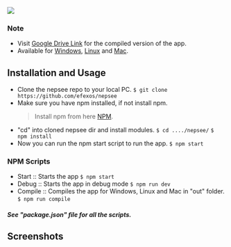 ![](https://img.shields.io/badge/efexos-nepsee-brightgreen)
### Note
- Visit [Google Drive Link](https://drive.google.com/drive/folders/1BiMXNkvClyFFvJmoSuCYRO4m72AWJv8X?usp=sharing) for the compiled version of the app.
 - Available for [Windows](https://drive.google.com/file/d/1xeyg5brzme4cWpgvfjyPaQ24zN-12dH4/view?usp=sharing), [Linux](https://drive.google.com/file/d/1ifu6XY4ou0Zyt23g6Qul0UURui-NRVRt/view?usp=sharing) and [Mac](https://drive.google.com/file/d/13ObRgVTJR5ADM7vB4kv17rGNhhbfJ06v/view?usp=sharing). 
## Installation and Usage
 - Clone the nepsee repo to your local PC.
    `$ git clone https://github.com/efexos/nepsee`
 - Make sure you have npm installed, if not install npm.
    > Install npm from here [NPM](https://www.npmjs.com/get-npm).
 - "cd" into cloned nepsee dir and install modules.
    `$ cd ..../nepsee/`
    `$ npm install`
 - Now you can run the npm start script to run the app.
    `$ npm start`
### NPM Scripts
 - Start :: Starts the app
    `$ npm start`
 - Debug :: Starts the app in debug mode
    `$ npm run dev`
 - Compile :: Compiles the app for Windows, Linux and Mac in "out" folder.
    `$ npm run compile`
 ##### See "package.json" file for all the scripts.
## Screenshots